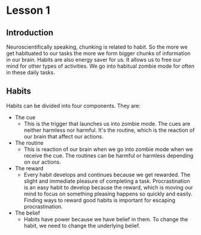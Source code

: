 # Lesson 1

## Introduction

Neuroscientifically speaking, chunking is related to habit. So the more we get habituated to our tasks the more we form bigger chunks of information in our brain. Habits are also energy saver for us. It allows us to free our mind for other types of activities. We go into habitual zombie mode for often in these daily tasks.

## Habits

Habits can be divided into four components. They are:

- The cue
  - This is the trigger that launches us into zombie mode. The cues are neither harmless nor harmful. It's the routine, which is the reaction of our brain that affect our actions.
- The routine
  - This is reaction of our brain when we go into zombie mode when we receive the cue. The routines can be harmful or harmless depending on our actions.
- The reward
  - Every habit develops and continues because we get rewarded. The slight and immediate pleasure of completing a task. Procrastination is an easy habit to develop because the reward, which is moving our mind to focus on something pleasing happens so quickly and easily. Finding ways to reward good habits is important for escaping procrastination.
- The belief
  - Habits have power because we have belief in them. To change the habit, we need to change the underlying belief.
